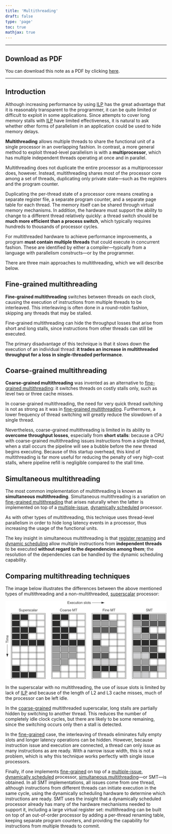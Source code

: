 ```yaml
---
title: 'Multithreading'
draft: false
type: 'page'
toc: true
mathjax: true
---
```


---

## Download as PDF

You can download this note as a PDF by clicking [here](multithreading.pdf).

---

## Introduction

Although increasing performance by using [ILP](../aca24-ilp) has the great advantage that it is reasonably transparent to the programmer, it can be quite limited or difficult to exploit in some applications. Since attempts to cover long memory stalls with [ILP](../aca24-ilp) have limited effectiveness, it is natural to ask whether other forms of parallelism in an application could be used to hide memory delays.

**Multithreading** allows multiple threads to share the functional unit of a single processor in an overlapping fashion. In contrast, a more general method to exploit thread-level parallelism is with a **multiprocessor**, which has multiple independent threads operating at once and in parallel.

Multithreading does not duplicate the entire processor as a multiprocessor does, however. Instead, multithreading shares most of the processor core among a set of threads, duplicating only private state—such as the registers and the program counter.

Duplicating the per-thread state of a processor core means creating a separate register file, a separate program counter, and a separate page table for each thread. The memory itself can be shared through virtual memory mechanisms. In addition, the hardware must support the ability to change to a different thread relatively quickly: a thread switch should be **much more efficient than a process switch**, which typically requires hundreds to thousands of processor cycles.

For multithreaded hardware to achieve performance improvements, a program **must contain multiple threads** that could execute in concurrent fashion. These are identified by either a compiler—typically from a language with parallelism constructs—or by the programmer.

There are three main approaches to multithreading, which we will describe below.

## Fine-grained multithreading

**Fine-grained multithreading** switches between threads on each clock, causing the execution of instructions from multiple threads to be interleaved. This interleaving is often done in a round-robin fashion, skipping any threads that may be stalled.

Fine-grained multithreading can hide the throughput losses that arise from short and long stalls, since instructions from other threads can still be executed.

The primary disadvantage of this technique is that it slows down the execution of an individual thread: **it trades an increase in multithreaded throughput for a loss in single-threaded performance**.

## Coarse-grained multithreading

**Coarse-grained multithreading** was invented as an alternative to [fine-grained multithreading](#fine-grained-multithreading): it switches threads on costly stalls only, such as level two or three cache misses.

In coarse-grained multithreading, the need for very quick thread switching is not as strong as it was in [fine-grained multithreading](#fine-grained-multithreading). Furthermore, a lower frequency of thread switching will greatly reduce the slowdown of a single thread.

Nevertheless, coarse-grained multithreading is limited in its ability to **overcome throughput losses**, especially from **short stalls**: because a CPU with coarse-grained multithreading issues instructions from a single thread, when a stall occurs the pipeline will see a bubble before the new thread begins executing. Because of this startup overhead, this kind of multithreading is far more useful for reducing the penalty of very high-cost stalls, where pipeline refill is negligible compared to the stall time.

## Simultaneous multithreading

The most common implementation of multithreading is known as **simultaneous multithreading**. Simultaneous multithreading is a variation on [fine-grained multithreading](#fine-grained-multithreading) that arises naturally when the latter is implemented on top of a [multiple-issue](../aca24-multiple-issue-vliw), [dynamically scheduled](../aca24-dynamic-scheduling) processor.

As with other types of multithreading, this technique uses thread-level parallelism in order to hide long latency events in a processor, thus increasing the usage of the functional units.

The key insight in simultaneous multithreading is that [register renaming](../aca24-tomasulo) and [dynamic scheduling](../aca24-dynamic-scheduling) allow multiple instructions from **independent threads** to be executed **without regard to the dependencies among them**; the resolution of the dependencies can be handled by the dynamic scheduling capability.

## Comparing multithreading techniques

The image below illustrates the differences between the above mentioned types of multithreading and a non-multithreaded, [superscalar](../aca24-multiple-issue-vliw#the-superscalar-multiple-issue-approach) processor:

![](images/Pasted%20image%2020240613181859.png)

In the superscalar with no multithreading, the use of issue slots is limited by lack of [ILP](../aca24-ilp) and because of the length of L2 and L3 cache misses, much of the processor can be left idle.

In the [coarse-grained](#coarse-grained-multithreading) multithreaded superscalar, long stalls are partially hidden by switching to another thread. This reduces the number of completely idle clock cycles, but there are likely to be some remaining, since the switching occurs only then a stall is detected.

In the [fine-grained](#fine-grained-multithreading) case, the interleaving of threads eliminates fully empty slots and longer latency operations can be hidden. However, because instruction issue and execution are connected, a thread can only issue as many instructions as are ready. With a narrow issue width, this is not a problem, which is why this technique works perfectly with single issue processors.

Finally, if one implements [fine-grained](#fine-grained-multithreading) on top of a [multiple-issue](../aca24-multiple-issue-vliw), [dynamically scheduled](../aca24-dynamic-scheduling) processor, [simultaneous multithreading](#simultaneous-multithreading)—or SMT—is obtained. In all SMT implementations, all issues come from one thread, although instructions from different threads can initiate execution in the same cycle, using the dynamically scheduling hardware to determine which instructions are ready. SMT uses the insight that a dynamically scheduled processor already has many of the hardware mechanisms needed to support it, including a large virtual register set: multithreading can be built on top of an out-of-order processor by adding a per-thread renaming table, keeping separate program counters, and providing the capability for instructions from multiple threads to commit.
